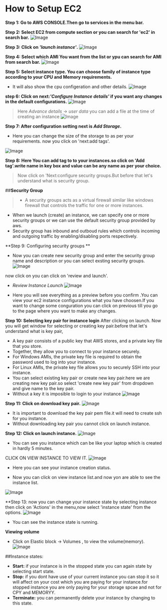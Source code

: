 # How to Setup EC2

**Step 1: Go to AWS CONSOLE.Then go to services in the menu bar.**

**Step 2: Select EC2 from compute section or you can search for 'ec2' in search bar.**
![Image](https://github.com/tushank16/AWS/blob/aws_services/ec2/images/Annotation%202020-05-05%20181107.png)

**Step 3: Click on *'launch instance'*.**
![Image](https://github.com/tushank16/AWS/blob/aws_services/ec2/images/Annotation%202020-05-05%20181354.png)	

**Step 4: Select which AMI You want from the list or ypu can search for AMI from search bar.**
![Image](https://github.com/tushank16/AWS/blob/aws_services/ec2/images/Annotation%202020-05-05%20181430.png)	

**Step 5: Select instance type. You can choose family of instance type according to your CPU and Memory requirements.**
* It will also show the cpu configeration and other details.
![Image](https://github.com/tushank16/AWS/blob/aws_services/ec2/images/Annotation%202020-05-05%20181449.png)	

**step 6: Click on next:*'Configure Instance details'* if you want any changes in the default configurations.**
![Image](https://github.com/tushank16/AWS/blob/aws_services/ec2/images/Annotation%202020-05-05%20181520.png)	
> Here *Advance details* -> *user data* you can add a file at the time of creating an instance 
![Image](https://github.com/tushank16/AWS/blob/aws_services/ec2/images/Annotation%202020-05-05%20182235.png)	


**Step 7: After configuration setting next is *Add Storage*.**
* Here you can change the size of the storage to as per your requirements. now you click on 'next:add tags'.

![Image](https://github.com/tushank16/AWS/blob/aws_services/ec2/images/Annotation%202020-05-05%20182312.png)	

**Step 8: Here You can add tag to to your instances.so click on 'Add tag'.write name in key box and value can be any name as per your choice.**


>Now click on 'Next:configure security groups.But before that let's understand what is security group.

##**Security Group**
> * A security groups acts as a virtual firewall similar like windows firewall that controls the traffic for one or more instances.
* When we launch (create) an instance, we can specify one or more security groups or we can use the default security group provided by aws.
* Security group has inbound and outboud rules which controls incoming and outgoing traffic by enabling/disabling ports respectively.

**Step 9: Configuring security groups **
* Now you can create new security group and enter the security group name and description or you can select exsting security groups.
![Image](https://github.com/tushank16/AWS/blob/aws_services/ec2/images/Annotation%202020-05-05%20182436.png)	

now click on you can click on 'review and launch'.
- *Review Instance Launch*
![Image](https://github.com/tushank16/AWS/blob/aws_services/ec2/images/Annotation%202020-05-05%20182454.png)	

- Here you will see everything as a preview before you confirm .You can view your ec2 instance configurations what you have choosen.If you want to change some conguration you can click on previous till you go to the page where you want to make any changes.

**Step 10: Selecting key pair for instance login**
After clicking on launch. Now you will get window for selecting or creating key pair.before that let's understand what is key pair,
- A key pair consists of a public key that AWS stores, and a private key file that you store. 
- Together, they allow you to connect to your instance securely. 
- For Windows AMIs, the private key file is required to obtain the password used to log into your instance. 
- For Linux AMIs, the private key file allows you to securely SSH into your instance.
- You can select existing key pair or create new key pair.here we are creating new key pair.so select 'create new key pair' from dropdown and give name to the key pair.
- Without a key it is imposible to login to your instance
![Image](https://github.com/tushank16/AWS/blob/aws_services/ec2/images/Annotation%202020-05-05%20182511.png)	


**Step 11: Click on download key pair.**
![Image](https://github.com/tushank16/AWS/blob/aws_services/ec2/images/Annotation%202020-05-05%20182550.png)	
- It is important to download the key pair pem file.it will need to create ssh for you instance.
- Without downloading key pair you cannot click on launch instance.

**Step 12: Click on launch instance.**
![Image](https://github.com/tushank16/AWS/blob/aws_services/ec2/images/Annotation%202020-05-05%20182620.png)	
- You can see you instance which can be like your laptop which is created in hardly 5 minutes.

CLICK ON VIEW INSTANCE TO VIEW IT.
![Image](https://github.com/tushank16/AWS/blob/aws_services/ec2/images/Annotation%202020-05-05%20182640.png)	

- Here you can see your instance creation status.

- Now you can click on view instance list.and now yon are able to see the instance list.

![Image](https://github.com/tushank16/AWS/blob/aws_services/ec2/images/Annotation%202020-05-05%20182740.png)	


**Step 13: now you can change your instance state by selecting instance then click on 'Actions' in the menu,now select 'instance state' from the options.
![Image](https://github.com/tushank16/AWS/blob/aws_services/ec2/images/Annotation%202020-05-05%20182800.png)	

- You can see the instance state is running.

**Viewing volume**
* Click on Elastic block -> Volumes , to view the volume(memory).
![Image](https://github.com/tushank16/AWS/blob/aws_services/ec2/images/Annotation%202020-05-05%20182957.png)	

##Instance states:

- **Start:** if your instance is in the stopped state you can again state by selecting start state.
- **Stop:** if you dont have use of your current instance you can stop it so it will affect on your cost which you are paying for your instance.for stopped instance you are only paying for your storage spcae and not for CPY and MEMORYY.
- **Terminate:** you can permanently delete your instance by changing to this state.
